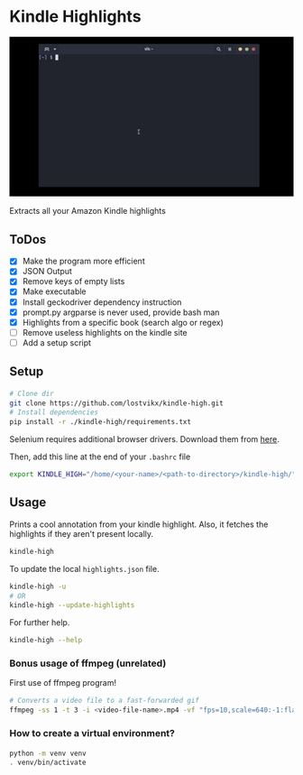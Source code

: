 # Kindle Highlights

![Showcase: How it works!](assets/showcase.gif)

Extracts all your Amazon Kindle highlights

## ToDos

- [x] Make the program more efficient
- [x] JSON Output
- [x] Remove keys of empty lists
- [x] Make executable
- [x] Install geckodriver dependency instruction
- [x] prompt.py argparse is never used, provide bash man
- [x] Highlights from a specific book (search algo or regex)
- [ ] Remove useless highlights on the kindle site
- [ ] Add a setup script

## Setup

```bash
# Clone dir
git clone https://github.com/lostvikx/kindle-high.git
# Install dependencies
pip install -r ./kindle-high/requirements.txt
```

Selenium requires additional browser drivers. Download them from [here](https://www.selenium.dev/documentation/webdriver/getting_started/install_drivers/).

Then, add this line at the end of your `.bashrc` file

```bash
export KINDLE_HIGH="/home/<your-name>/<path-to-directory>/kindle-high/"
```

## Usage

Prints a cool annotation from your kindle highlight. Also, it fetches the highlights if they aren't present locally.

```bash
kindle-high
```

To update the local `highlights.json` file.

```bash
kindle-high -u
# OR
kindle-high --update-highlights
```

For further help.

```bash
kindle-high --help
```

### Bonus usage of ffmpeg (unrelated)

First use of ffmpeg program!

```bash
# Converts a video file to a fast-forwarded gif
ffmpeg -ss 1 -t 3 -i <video-file-name>.mp4 -vf "fps=10,scale=640:-1:flags=lanczos,split[s0][s1];[s0]palettegen[p];[s1][p]paletteuse" -loop 0 showcase.gif
```

### How to create a virtual environment?

```bash
python -m venv venv
. venv/bin/activate
```
